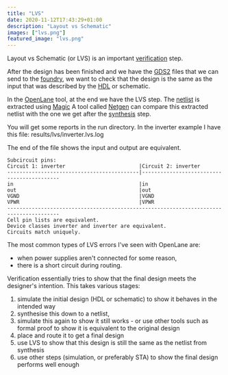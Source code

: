 ```yaml
---
title: "LVS"
date: 2020-11-12T17:43:29+01:00
description: "Layout vs Schematic"
images: ["lvs.png"]
featured_image: "lvs.png"
---
```


Layout vs Schematic (or LVS) is an important [verification](/terminology/verification) step.

After the design has been finished and we have the [GDS2](/terminology/gds2) files that we can send to the [foundry](/terminology/foundry), we want to check that the design is the same as the input that was described by the [HDL](/terminology/hdl) or schematic.

In the [OpenLane](/terminology/openlane) tool, at the end we have the LVS step. The [netlist](/terminology/netlist) is extracted using [Magic](/terminology/magic)
A tool called [Netgen](http://opencircuitdesign.com/netgen/) can compare this extracted netlist with the one we get after the [synthesis](/terminology/synthesis) step.

You will get some reports in the run directory. In the inverter example I have this file: results/lvs/inverter.lvs.log

The end of the file shows the input and output are equivalent.

    Subcircuit pins:
    Circuit 1: inverter                        |Circuit 2: inverter                        
    -------------------------------------------|-------------------------------------------
    in                                         |in                                         
    out                                        |out                                        
    VGND                                       |VGND                                       
    VPWR                                       |VPWR                                       
    ---------------------------------------------------------------------------------------
    Cell pin lists are equivalent.
    Device classes inverter and inverter are equivalent.
    Circuits match uniquely.

The most common types of LVS errors I've seen with OpenLane are:

* when power supplies aren't connected for some reason,
* there is a short circuit during routing.

Verification essentially tries to show that the final design meets the designer's intention. This takes various stages:

1) simulate the initial design (HDL or schematic) to show it behaves in the intended way
2) synthesise this down to a netlist,
3) simulate this again to show it still works - or use other tools such as formal proof to show it is equivalent to the original design 
4) place and route it to get a final design
5) use LVS to show that this design is still the same as the netlist from synthesis
6) use other steps (simulation, or preferably STA) to show the final design performs well enough
